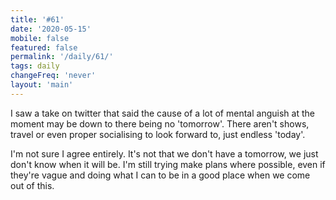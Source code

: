 ```yaml
---
title: '#61'
date: '2020-05-15'
mobile: false
featured: false
permalink: '/daily/61/'
tags: daily
changeFreq: 'never'
layout: 'main'
---
```


I saw a take on twitter that said the cause of a lot of mental anguish at the moment may be down to there being no 'tomorrow'. There aren't shows, travel or even proper socialising to look forward to, just endless 'today'.

I'm not sure I agree entirely. It's not that we don't have a tomorrow, we just don't know when it will be. I'm still trying make plans where possible, even if they're vague and doing what I can to be in a good place when we come out of this.
